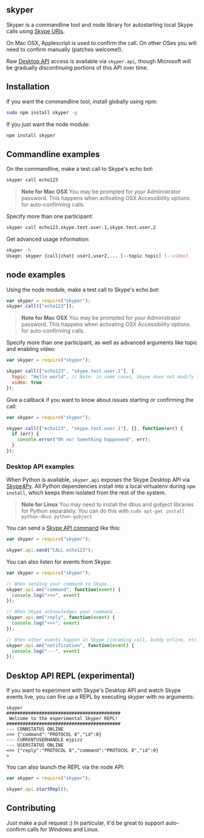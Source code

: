 ## skyper

Skyper is a commandline tool and node library for autostarting local Skype
calls using [Skype URIs](https://dev.skype.com/skype-uri/uri-main).

On Mac OSX, Applescript is used to confirm the call. On other OSes
you will need to confirm manually (patches welcome!).

Raw [Desktop API](https://support.skype.com/en/faq/FA214/what-is-the-desktop-api)
access is available via `skyper.api`, though Microsoft will be gradually
discontinuing portions of this API over time.

## Installation

If you want the commandline tool, install globally using npm:

```bash
sudo npm install skyper -g
```

If you just want the node module:

```bash
npm install skyper
```

## Commandline examples

On the commandline, make a test call to Skype's echo bot:

```bash
skyper call echo123
```

> **Note for Mac OSX**
> You may be prompted for your Administrator password. This happens when
> activating OSX Accessibility options for auto-confirming calls.

Specify more than one participant:

```bash
skyper call echo123,skype.test.user.1,skype.test.user.2
```

Get advanced usage information:

```bash
skyper -h
Usage: skyper {call|chat} user1,user2,... [--topic topic] [--video]
```

## node examples

Using the node module, make a test call to Skype's echo bot:

```javascript
var skyper = require("skyper");
skyper.call(["echo123"]);
```

> **Note for Mac OSX**
> You may be prompted for your Administrator password. This happens when
> activating OSX Accessibility options for auto-confirming calls.

Specify more than one participant, as well as advanced arguments like
topic and enabling video:

```javascript
var skyper = require("skyper");

skyper.call(["echo123", "skype.test.user.1"], {
  topic: "Hello world", // Note: in some cases, Skype does not modify the topic.
  video: true
});
```

Give a callback if you want to know about issues starting or confirming the call:

```javascript
var skyper = require("skyper");

skyper.call(["echo123", "skype.test.user.1"], {}, function(err) {
  if (err) {
    console.error("Oh no! Something happenend", err);
  }
});
```

### Desktop API examples

When Python is available, `skyper.api` exposes the Skype Desktop API via
[Skype4Py](https://pypi.python.org/pypi/Skype4Py/). All Python dependencies
install into a local virtualenv during `npm install`, which keeps them isolated
from the rest of the system.

> **Note for Linux**
> You may need to install the dbus and gobject libraries for Python separately.
> You can do this with `sudo apt-get install python-dbus python-gobject`

You can send a [Skype API command](http://vmiklos.hu/bitlbee-skype/public_api_ref.html) like this:

```javascript
var skyper = require("skyper");

skyper.api.send("CALL echo123");
```

You can also listen for events from Skype:

```javascript
var skyper = require("skyper");

// When sending your command to Skype...
skyper.api.on("command", function(event) {
  console.log(">>>", event)
});

// When Skype acknowledges your command...
skyper.api.on("reply", function(event) {
  console.log("<<<", event)
});

// When other events happen in Skype (incoming call, buddy online, etc)...
skyper.api.on("notification", function(event) {
  console.log("---", event)
});
```

## Desktop API REPL (experimental)

If you want to experiment with Skype's Desktop API and watch Skype events live,
you can fire up a REPL by executing skyper with no arguments:

```
skyper
##########################################
 Welcome to the experimental Skyper REPL!
##########################################
--- CONNSTATUS ONLINE
>>> {"command":"PROTOCOL 8","id":0}
--- CURRENTUSERHANDLE mjpizz
--- USERSTATUS ONLINE
<<< {"reply":"PROTOCOL 8","command":"PROTOCOL 8","id":0}
>
```

You can also launch the REPL via the node API:

```javascript
var skyper = require("skyper");

skyper.api.startRepl();
```

## Contributing

Just make a pull request :) In particular, it'd be great to support auto-confirm
calls for Windows and Linux.
